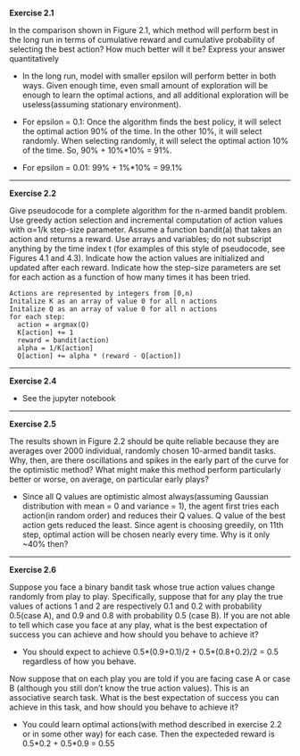 **Exercise 2.1**

In the comparison shown in Figure 2.1, which method will perform best in the long run in terms of cumulative reward and cumulative probability of selecting the best action? How much better will it be? Express your answer quantitatively

- In the long run, model with smaller epsilon will perform better in both ways. Given enough time, even small amount of exploration will be enough to learn the optimal actions, and all additional exploration will be useless(assuming stationary environment).

- For epsilon = 0.1: Once the algorithm finds the best policy, it will select the optimal action 90% of the time. In
    the other 10%, it will select randomly. When selecting randomly, it will select the optimal
    action 10% of the time. So, 90% + 10%*10% = 91%.

- For epsilon = 0.01: 99% + 1%*10% = 99.1%

---

**Exercise  2.2** 

Give pseudocode for a complete algorithm for the n-armed bandit problem. Use greedy action selection and incremental computation of action values with α=1/k step-size parameter. Assume a function bandit(a) that takes an action and returns a reward. Use arrays and variables; do not subscript anything by the time index t (for examples of  this style of pseudocode, see Figures 4.1 and 4.3). Indicate how the action values are initialized and updated after each reward. Indicate how the step-size parameters are set for each action as a function of how many times it has been tried.

```
Actions are represented by integers from [0,n)
Initalize K as an array of value 0 for all n actions
Initalize Q as an array of value 0 for all n actions
for each step:
  action = argmax(Q)
  K[action] += 1
  reward = bandit(action)
  alpha = 1/K[action]
  Q[action] += alpha * (reward - Q[action])
```
---

**Exercise 2.4**

- See the jupyter notebook

---

**Exercise 2.5**

The results shown in Figure 2.2 should be quite reliable because they are averages over 2000 individual, randomly chosen 10-armed bandit tasks. Why, then, are there oscillations and spikes in the early part of the curve for the optimistic method? What might make this method perform particularly better or worse, on average, on particular early plays?

- Since all Q values are optimistic almost always(assuming Gaussian distribution with mean = 0 and variance = 1), the agent first tries each action(in random order) and reduces their Q values. Q value of the best action gets reduced the least. Since agent is choosing greedily, on 11th step, optimal action will be chosen nearly every time. Why is it only ~40% then?

---

**Exercise 2.6**

Suppose you face a binary bandit task whose true action values change randomly from play to play. Specifically, suppose that for any play the true values of actions 1 and 2 are respectively 0.1 and 0.2 with probability 0.5(case A), and 0.9 and 0.8 with probability 0.5 (case B). If you are not able to tell which case you face at any play, what is the best expectation of success you can achieve and how should you behave to achieve it?

- You should expect to achieve 0.5*(0.9+0.1)/2 + 0.5*(0.8+0.2)/2 = 0.5 regardless of how you behave.

Now suppose that on each play you are told if you are facing case A or case B (although you still don’t know the true action values). This is an associative search task. What is the best expectation of success you can achieve in this task, and how should you behave to achieve it?

- You could learn optimal actions(with method described in exercise 2.2 or in some other way) for each case. Then the expecteded reward is 0.5\*0.2 + 0.5\*0.9 = 0.55
